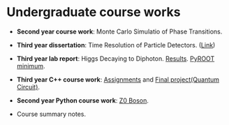 # Undergraduate course works

- **Second year course work**:
Monte Carlo Simulatio of Phase Transitions.

- **Third year dissertation**:
Time Resolution of Particle Detectors. ([Link](https://github.com/Appassionata000/written-works/blob/main/Time%20Resolution%20of%20Particle%20Detectors.pdf))

- **Third year lab report**:
Higgs Decaying to Diphoton.
[Results](https://github.com/Appassionata000/Higgs-decaying-to-diphoton).
[PyROOT minimum](https://github.com/Appassionata000/PyROOT-Basics).

- **Third year C++ course work**:
[Assignments](https://github.com/Appassionata000/CPP2023)
and 
[Final project(Quantum Circuit)](https://github.com/Appassionata000/Quantum-Circuit).

- **Second year Python course work**:
[Z0 Boson](https://github.com/Appassionata000/Z0-Boson).

- Course summary notes.

